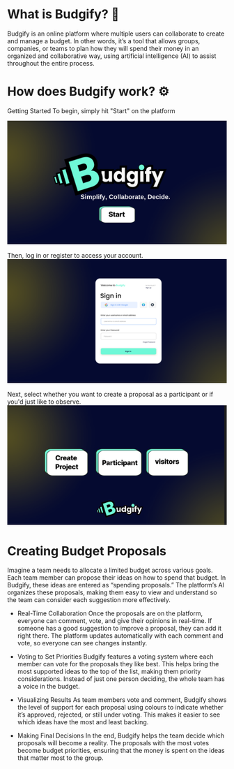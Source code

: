 # What is Budgify? 🤔

Budgify is an online platform where multiple users can collaborate to create and manage a budget. 
In other words, it’s a tool that allows groups, companies, or teams to plan how they will spend their money in an organized and collaborative way, using artificial intelligence (AI) to assist throughout the entire process.

# How does Budgify work? ⚙️

Getting Started To begin, simply hit "Start" on the platform

![Component%202%20(1).png](https://github.com/ristoxxx/budgify/blob/befc3cccac9ecfcc745fb5c61680da4ad67efc5f/public/Component%202%20(1).png)

Then, log in or register to access your account.
![Component%202%20(1).png](https://github.com/ristoxxx/budgify/blob/b237a7102cac657f606d734823cd4c1a3cd8dace/public/Component%201%20(1).png)

Next, select whether you want to create a proposal as a participant or if you'd just like to observe.
![Captura%20de%20pantalla%202024-11-10%20a%20las%2010.36.44.png](https://github.com/ristoxxx/budgify/blob/153425b15334b0949570b37b4924e00699387ed5/public/Captura%20de%20pantalla%202024-11-10%20a%20las%2010.36.44.png)

# Creating Budget Proposals
Imagine a team needs to allocate a limited budget across various goals. Each team member can propose their ideas on how to spend that budget. In Budgify, these ideas are entered as “spending proposals.” The platform’s AI organizes these proposals, making them easy to view and understand so the team can consider each suggestion more effectively.

- Real-Time Collaboration
   Once the proposals are on the platform, everyone can comment, vote, and give their opinions in real-time. If someone has a good suggestion to improve a proposal, they can add it right there. The platform updates automatically with each comment and vote, so everyone can see changes instantly.

- Voting to Set Priorities
   Budgify features a voting system where each member can vote for the proposals they like best. This helps bring the most supported ideas to the top of the list, making them priority considerations. Instead of just one person deciding, the whole team has a voice in the budget.



- Visualizing Results
   As team members vote and comment, Budgify shows the level of support for each proposal using colours to indicate whether it’s approved, rejected, or still under voting. This makes it easier to see which ideas have the most and least backing.

 - Making Final Decisions
   In the end, Budgify helps the team decide which proposals will become a reality. The proposals with the most votes become budget priorities, ensuring that the money is spent on the ideas that matter most to the group.
